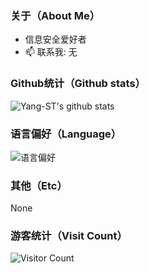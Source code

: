 ### 关于（About Me）
- 信息安全爱好者
- 📫 联系我: 无

### Github统计（Github stats）
![Yang-ST's github stats](https://github-readme-stats.vercel.app/api?username=Yang-ST&count_private=true&show_icons=true)

### 语言偏好（Language）
![语言偏好](https://github-readme-stats.vercel.app/api/top-langs/?username=Yang-ST&layout=compact)

### 其他（Etc）
None

### 游客统计（Visit Count）
![Visitor Count](https://profile-counter.glitch.me/Yang-ST/count.svg)
